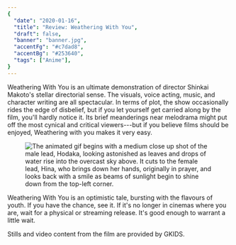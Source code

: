```yaml
---
{
  "date": "2020-01-16",
  "title": "Review: Weathering With You",
  "draft": false,
  "banner": "banner.jpg",
  "accentFg": "#c7dad8",
  "accentBg": "#253640",
  "tags": ["Anime"],
}
---
```


Weathering With You is an ultimate demonstration of director Shinkai Makoto's stellar directorial sense. The visuals, voice acting, music, and character writing are all spectacular. In terms of plot, the show occasionally rides the edge of disbelief, but if you let yourself get carried along by the film, you'll hardly notice it. Its brief meanderings near melodrama might put off the most cynical and critical viewers---but if you believe films should be enjoyed, Weathering with you makes it very easy.

<figure class="article-full-width">
<img src="1.gif" alt="The animated gif begins with a medium close up shot of the male lead, Hodaka, looking astonished as leaves and drops of water rise into the overcast sky above. It cuts to the female lead, Hina, who brings down her hands, originally in prayer, and looks back with a smile as beams of sunlight begin to shine down from the top-left corner." />
</figure>

Weathering With You is an optimistic tale, bursting with the flavours of youth. If you have the chance, see it. If it's no longer in cinemas where you are, wait for a physical or streaming release. It's good enough to warrant a little wait.

Stills and video content from the film are provided by GKIDS.

